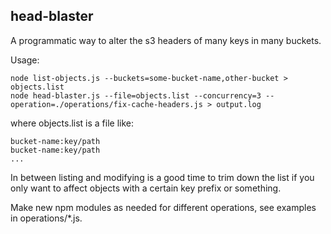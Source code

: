 ## head-blaster
A programmatic way to alter the s3 headers of many keys in many buckets.

Usage:

    node list-objects.js --buckets=some-bucket-name,other-bucket > objects.list
    node head-blaster.js --file=objects.list --concurrency=3 --operation=./operations/fix-cache-headers.js > output.log

where objects.list is a file like:

    bucket-name:key/path
    bucket-name:key/path
    ...

In between listing and modifying is a good time to trim down the list if you
only want to affect objects with a certain key prefix or something.

Make new npm modules as needed for different operations, see examples in
operations/*.js.

